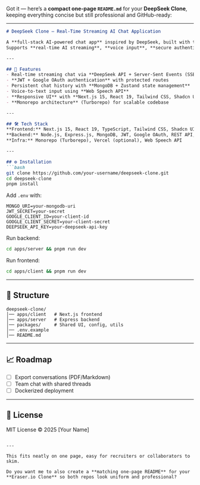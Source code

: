 Got it — here’s a **compact one-page `README.md`** for your **DeepSeek Clone**, keeping everything concise but still professional and GitHub-ready:

---

````markdown
# DeepSeek Clone – Real-Time Streaming AI Chat Application  

A **full-stack AI-powered chat app** inspired by DeepSeek, built with the **MERN stack + modern web technologies**.  
Supports **real-time AI streaming**, **voice input**, **secure authentication**, and a **responsive UI**.  

---

## 🚀 Features  
- Real-time streaming chat via **DeepSeek API + Server-Sent Events (SSE)**  
- **JWT + Google OAuth authentication** with protected routes  
- Persistent chat history with **MongoDB + Zustand state management**  
- Voice-to-text input using **Web Speech API**  
- **Responsive UI** with **Next.js 15, React 19, Tailwind CSS, Shadcn UI**  
- **Monorepo architecture** (Turborepo) for scalable codebase  

---

## 🛠 Tech Stack  
**Frontend:** Next.js 15, React 19, TypeScript, Tailwind CSS, Shadcn UI, Zustand  
**Backend:** Node.js, Express.js, MongoDB, JWT, Google OAuth, REST API, SSE  
**Infra:** Monorepo (Turborepo), Vercel (optional), Web Speech API  

---

## ⚙️ Installation  
```bash
git clone https://github.com/your-username/deepseek-clone.git
cd deepseek-clone
pnpm install
````

Add `.env` with:

```
MONGO_URI=your-mongodb-uri
JWT_SECRET=your-secret
GOOGLE_CLIENT_ID=your-client-id
GOOGLE_CLIENT_SECRET=your-client-secret
DEEPSEEK_API_KEY=your-deepseek-api-key
```

Run backend:

```bash
cd apps/server && pnpm run dev
```

Run frontend:

```bash
cd apps/client && pnpm run dev
```

---

## 📂 Structure

```
deepseek-clone/
│── apps/client   # Next.js frontend
│── apps/server   # Express backend
│── packages/     # Shared UI, config, utils
│── .env.example
│── README.md
```

---

## 📈 Roadmap

* [ ] Export conversations (PDF/Markdown)
* [ ] Team chat with shared threads
* [ ] Dockerized deployment

---

## 📜 License

MIT License © 2025 \[Your Name]

```

---

This fits neatly on one page, easy for recruiters or collaborators to skim.  

Do you want me to also create a **matching one-page README** for your **Eraser.io Clone** so both repos look uniform and professional?
```
